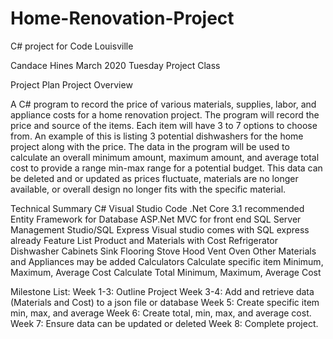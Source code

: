# Home-Renovation-Project
C# project for Code Louisville

Candace Hines
March 2020
Tuesday Project Class

Project Plan
Project Overview

A C# program to record the price of various materials, supplies, labor, and appliance costs for a home renovation project.  The program will record the price and source of the items.  Each item will have 3 to 7 options to choose from.  An example of this is listing 3 potential dishwashers for the home project along with the price.  The data in the program will be used to calculate an overall minimum amount, maximum amount, and average total cost to provide a range min-max range for a potential budget.  This data can be deleted and or updated as prices fluctuate, materials are no longer available, or overall design no longer fits with the specific material.

Technical Summary
C# Visual Studio Code
.Net Core 3.1 recommended
Entity Framework for Database
ASP.Net MVC for front end
SQL Server Management Studio/SQL Express
Visual studio comes with SQL express already
Feature List
Product and Materials with Cost
Refrigerator
Dishwasher
Cabinets
Sink
Flooring
Stove
Hood Vent
Oven
Other Materials and Appliances may be added
Calculators
Calculate specific item Minimum, Maximum, Average Cost
Calculate Total Minimum, Maximum, Average Cost

Milestone List:
Week 1-3: Outline Project 
Week 3-4: Add and retrieve data (Materials and Cost) to a json file or database 
Week 5: Create specific item min, max, and average 
Week 6: Create total, min, max, and average cost.  
Week 7: Ensure data can be updated or deleted
Week 8: Complete project.
